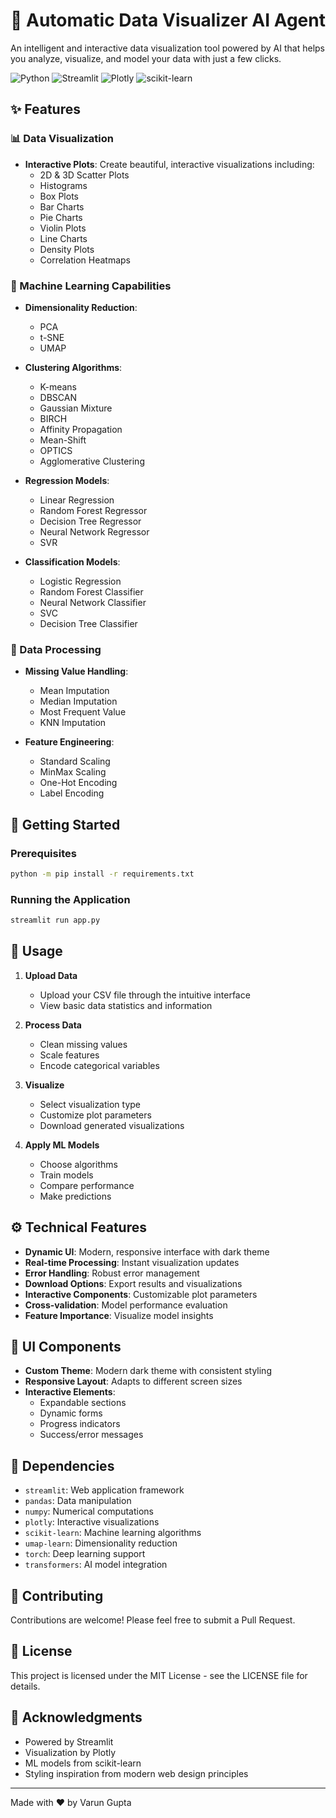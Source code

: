 # 🤖 Automatic Data Visualizer AI Agent

An intelligent and interactive data visualization tool powered by AI that helps you analyze, visualize, and model your data with just a few clicks.

![Python](https://img.shields.io/badge/Python-3.8%2B-blue)
![Streamlit](https://img.shields.io/badge/Streamlit-1.0%2B-red)
![Plotly](https://img.shields.io/badge/Plotly-5.0%2B-green)
![scikit-learn](https://img.shields.io/badge/scikit--learn-1.0%2B-orange)

## ✨ Features

### 📊 Data Visualization
- **Interactive Plots**: Create beautiful, interactive visualizations including:
  - 2D & 3D Scatter Plots
  - Histograms
  - Box Plots
  - Bar Charts
  - Pie Charts
  - Violin Plots
  - Line Charts
  - Density Plots
  - Correlation Heatmaps

### 🤖 Machine Learning Capabilities
- **Dimensionality Reduction**:
  - PCA
  - t-SNE
  - UMAP

- **Clustering Algorithms**:
  - K-means
  - DBSCAN
  - Gaussian Mixture
  - BIRCH
  - Affinity Propagation
  - Mean-Shift
  - OPTICS
  - Agglomerative Clustering

- **Regression Models**:
  - Linear Regression
  - Random Forest Regressor
  - Decision Tree Regressor
  - Neural Network Regressor
  - SVR

- **Classification Models**:
  - Logistic Regression
  - Random Forest Classifier
  - Neural Network Classifier
  - SVC
  - Decision Tree Classifier

### 🔧 Data Processing
- **Missing Value Handling**:
  - Mean Imputation
  - Median Imputation
  - Most Frequent Value
  - KNN Imputation

- **Feature Engineering**:
  - Standard Scaling
  - MinMax Scaling
  - One-Hot Encoding
  - Label Encoding

## 🚀 Getting Started

### Prerequisites
```bash
python -m pip install -r requirements.txt
```

### Running the Application
```bash
streamlit run app.py
```

## 📌 Usage

1. **Upload Data**
   - Upload your CSV file through the intuitive interface
   - View basic data statistics and information

2. **Process Data**
   - Clean missing values
   - Scale features
   - Encode categorical variables

3. **Visualize**
   - Select visualization type
   - Customize plot parameters
   - Download generated visualizations

4. **Apply ML Models**
   - Choose algorithms
   - Train models
   - Compare performance
   - Make predictions

## ⚙️ Technical Features

- **Dynamic UI**: Modern, responsive interface with dark theme
- **Real-time Processing**: Instant visualization updates
- **Error Handling**: Robust error management
- **Download Options**: Export results and visualizations
- **Interactive Components**: Customizable plot parameters
- **Cross-validation**: Model performance evaluation
- **Feature Importance**: Visualize model insights

## 🎨 UI Components

- **Custom Theme**: Modern dark theme with consistent styling
- **Responsive Layout**: Adapts to different screen sizes
- **Interactive Elements**: 
  - Expandable sections
  - Dynamic forms
  - Progress indicators
  - Success/error messages

## 📝 Dependencies

- `streamlit`: Web application framework
- `pandas`: Data manipulation
- `numpy`: Numerical computations
- `plotly`: Interactive visualizations
- `scikit-learn`: Machine learning algorithms
- `umap-learn`: Dimensionality reduction
- `torch`: Deep learning support
- `transformers`: AI model integration

## 🤝 Contributing

Contributions are welcome! Please feel free to submit a Pull Request.

## 📄 License

This project is licensed under the MIT License - see the LICENSE file for details.

## 🌟 Acknowledgments

- Powered by Streamlit
- Visualization by Plotly
- ML models from scikit-learn
- Styling inspiration from modern web design principles

---
Made with ❤️ by Varun Gupta